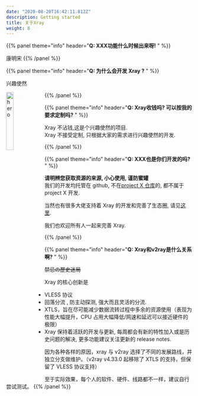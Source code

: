 ```yaml
---
date: "2020-08-20T16:42:11.812Z"
description: Getting started
title: 关于Xray
weight: 8
---
```


{{% panel theme="info" header="**Q: XXX功能什么时候出来呀!** " %}}

康明宋
{{% /panel %}}

{{% panel theme="info" header="**Q: 为什么会开发 Xray ?** " %}}

兴趣使然

 <img src="../hero.jpg" width = "20%" height = "20%" alt="hero" align="left" />

{{% /panel %}}

{{% panel theme="info" header="**Q: Xray收钱吗? 可以按我的要求定制吗?** " %}}

Xray 不沾钱,这是个兴趣使然的项目.<br>
Xray 不接受定制, 只根据大家的需求进行兴趣使然的开发.

{{% /panel %}}

{{% panel theme="info" header="**Q: XXX也是你们开发的吗?** " %}}

**请明辨您获取资源的来源, 小心使用, 谨防蜜罐**<br />
我们的开发均托管在 github, 不在[project X 仓库](https://github.com/XTLS)的, 都不属于 project X 开发.

当然也有很多大佬支持着 Xray 的开发和完善了生态圈, 请见[这里](../../links).

我们也欢迎所有人一起来完善 Xray.

{{% /panel %}}

{{% panel theme="info" header="**Q:  Xray和v2ray是什么关系啊?** " %}}

~~禁忌の歷史迷局~~

Xray 的核心创新是

- VLESS 协议
- 回落分流 , 防主动探测, 强大而且灵活的分流.
- XTLS，旨在尽可能减少数据流转过程中多余的资源使用（表现为性能大幅提升，CPU 占用大幅降低/网速和延迟可以接近硬件的极限）
- Xray 保持着活跃的开发与更新, 每周都会有新的特性加入或是历史问题的解决, 更多功能建议关注更新的 release notes.

因为各种各样的原因，xray 与 v2ray 选择了不同的发展路线，并独立分支做维护。（v2ray v4.33.0 起移除了 XTLS 的支持，但保留了 VLESS 协议支持）

至于实际效果，每个人的软件、硬件、线路都不一样，建议自行尝试测试。
{{% /panel %}}

<br />
